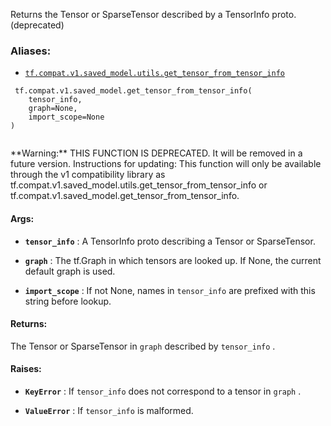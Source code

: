 Returns the Tensor or SparseTensor described by a TensorInfo proto. (deprecated)



### Aliases:

- [ `tf.compat.v1.saved_model.utils.get_tensor_from_tensor_info` ](/api_docs/python/tf/compat/v1/saved_model/get_tensor_from_tensor_info)



```
 tf.compat.v1.saved_model.get_tensor_from_tensor_info(
    tensor_info,
    graph=None,
    import_scope=None
)
 
```


<aside class="warning">**Warning:**  THIS FUNCTION IS DEPRECATED. It will be removed in a future version.
Instructions for updating:
This function will only be available through the v1 compatibility library as tf.compat.v1.saved_model.utils.get_tensor_from_tensor_info or tf.compat.v1.saved_model.get_tensor_from_tensor_info.</aside>


#### Args:

- **`tensor_info`** : A TensorInfo proto describing a Tensor or SparseTensor.

- **`graph`** : The tf.Graph in which tensors are looked up. If None, the
current default graph is used.

- **`import_scope`** : If not None, names in  `tensor_info`  are prefixed with this
string before lookup.



#### Returns:
The Tensor or SparseTensor in  `graph`  described by  `tensor_info` .



#### Raises:

- **`KeyError`** : If  `tensor_info`  does not correspond to a tensor in  `graph` .

- **`ValueError`** : If  `tensor_info`  is malformed.

